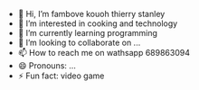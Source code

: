 - 👋 Hi, I’m fambove kouoh thierry stanley
- 👀 I’m interested in cooking and technology
- 🌱 I’m currently learning programming
- 💞️ I’m looking to collaborate on ...
- 📫 How to reach me on wathsapp 689863094
- 😄 Pronouns: ...
- ⚡ Fun fact: video game

<!---
Stanthie1/Stanthie1 is a ✨ special ✨ repository because its `README.md` (this file) appears on your GitHub profile.
You can click the Preview link to take a look at your changes.
--->
